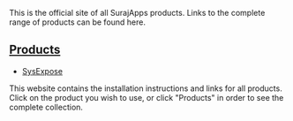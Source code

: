 This is the official site of all SurajApps products. Links to the complete range of products can be found here.

## [Products](https://surajapps.github.io/product_pages)

- [SysExpose](https://surajapps.github.io/product_pages/sysexpose)

This website contains the installation instructions and links for all products. Click on the product you wish to use, or click "Products" in order to see the complete collection. 
